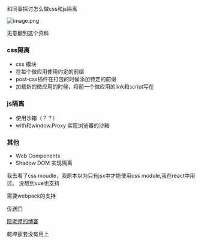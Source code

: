和同事探讨怎么做css和js隔离


![image.png](https://p1-juejin.byteimg.com/tos-cn-i-k3u1fbpfcp/ad65575a49f04742ab0680b8c3ef7586~tplv-k3u1fbpfcp-watermark.image)

无意翻到这个资料

### css隔离
- css 模块
- 在每个微应用使用约定的前缀
- post-css插件在打包的时候添加特定的前缀
- 加载新的微应用的时候，将前一个微应用的link和script写在


### js隔离
- 使用沙箱（？？）
- with和window.Proxy 实现浏览器的沙箱

### 其他
- Web Components
- Shadow DOM 实现隔离

我去看了css moudle，我原本以为只有jsx中才能使用css module,我在react中用过。 没想到vue也支持

需要webpack的支持

[传送门](https://vue-loader.vuejs.org/zh/guide/css-modules.html#%E7%94%A8%E6%B3%95)

[阮老师的博客](http://www.ruanyifeng.com/blog/2016/06/css_modules.html)


乾坤那套没有用上
